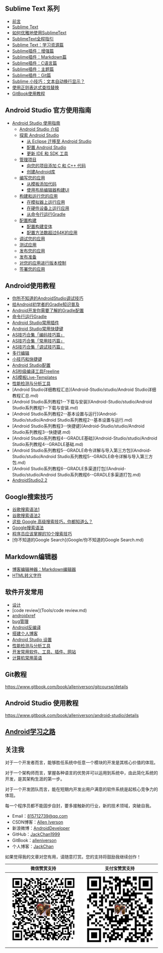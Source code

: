 ## Sublime Text 系列

* [前言](README.md)
* [Sublime Text](Sublime/README.md)
* [如何优雅地使用SublimeText](Sublime/如何优雅地使用SublimeText.md)
* [SublimeText全程指引](Sublime/SublimeText全程指引.md)
* [Sublime Text：学习资源篇](Sublime/SublimeText学习资源篇.md)
* [Sublime插件：增强篇](Sublime/Sublime插件：增强篇.md)
* [Sublime插件：Markdown篇](Sublime/Sublime插件：Markdown篇.md)
* [Sublime插件：C语言篇](Sublime/Sublime插件：C语言篇.md)
* [Sublime插件：主题篇](Sublime/Sublime插件：主题篇.md)
* [Sublime插件：Git篇](Sublime/Sublime插件：Git篇.md)
* [Sublime 小技巧：文本自动换行显示？](Sublime/Sublime小技巧：文本自动换行显示？.md)
* [使用正则表达式查找替换](Sublime/使用正则表达式查找替换.md)
* [GitBook使用教程](GitBook/GitBook使用教程.md)

## Android Studio 官方使用指南

* [Android Studio 使用指南](Android-Studio\README.md)
  * [Android Studio 介绍](Android-Studio\AndroidStudio.md)
  * [探索 Android Studio](Android-Studio\探索AndroidStudio.md)
    * [从 Eclipse 迁移至 Android Studio](Android-Studio\从Eclipse迁移至AndroidStudio.md)
    * [配置 Android Studio](Android-Studio\配置AndroidStudio.md)
    * [更新 IDE 和 SDK 工具](Android-Studio\更新IDE和SDK工具.md)
  * [管理项目](Android-Studio\管理项目.md)
    * [向您的项目添加 C 和 C++ 代码](Android-Studio\向您的项目添加C和C++代码.md)
    * [创建Android库](Android-Studio\创建Android库.md)
  * [编写您的应用](Android-Studio\编写您的应用.md)
    * [从模板添加代码](Android-Studio\从模板添加代码.md)
    * [使用布局编辑器构建UI](Android-Studio\使用布局编辑器构建UI.md)
  * [构建和运行您的应用](Android-Studio\构建和运行您的应用.md)
    * [在模拟器上运行应用](Android-Studio\在模拟器上运行应用.md)
    * [在硬件设备上运行应用](Android-Studio\在硬件设备上运行应用.md)
    * [从命令行运行Gradle](Android-Studio\从命令行运行Gradle.md)
  * [配置构建](Android-Studio\配置构建.md)
    * [配置构建变体](Android-Studio\配置构建变体.md)
    * [配置方法数超过64K的应用](Android-Studio\配置方法数超过64K的应用.md)
  * [调试您的应用](Android-Studio\调试您的应用.md)
  * [测试应用](Android-Studio\测试应用.md)
  * [发布您的应用](Android-Studio\发布您的应用.md)
  * [发布准备](Android-Studio\发布准备.md)
  * [对您的应用进行版本控制](Android-Studio\对您的应用进行版本控制.md)
  * [签署您的应用](Android-Studio\签署您的应用.md)

## Android使用教程

* [你所不知道的AndroidStudio调试技巧](Android-Studio/debug/你所不知道的AndroidStudio调试技巧.md)
* [给Android初学者的Gradle知识普及](Android-Studio/gradle/给Android初学者的Gradle知识普及.md)
* [Android开发你需要了解的Gradle配置](Android-Studio/gradle/Android开发你需要了解的Gradle配置.md)
* [命令行运行Gradle](Android-Studio/gradle/gradle使用.md)
* [Android Studio常用插件](Android-Studio/plugin/plugin.md)
* [Android Studio常用快捷键](Android-Studio/shortcut/shortcut.md)
* [AS技巧合集「编码技巧篇」](Android-Studio/skill/AS技巧合集「编码技巧篇」.md)
* [AS技巧合集「常用技巧篇」](Android-Studio/skill/AS技巧合集「常用技巧篇」.md)
* [AS技巧合集「调试技巧篇」](Android-Studio/skill/AS技巧合集「调试技巧篇」.md)
* [多行编辑](Android-Studio/skill/多行编辑.md)
* [小技巧和快捷键](Android-Studio/skill/小技巧和快捷键.md)
* [Android Studio配置](Android-Studio/skill/AS设置.md)
* [AS秒级编译工具Freeline](Android-Studio/skill/Freeline.md)
* [AS模板Live-Templates](Android-Studio/skill/Live-Templates.md)
* [性能检测与分析工具](Android-Studio/studio/性能检测与分析工具.md)
* [Android Studio详细教程汇总](Android-Studio/studio/Android Studio详细教程汇总.md)
* [Android Studio系列教程1--下载与安装](Android-Studio/studio/Android Studio系列教程1--下载与安装.md)
* [Android Studio系列教程2--基本设置与运行](Android-Studio/studio/Android Studio系列教程2--基本设置与运行.md)
* [Android Studio系列教程3--快捷键](Android-Studio/studio/Android Studio系列教程3--快捷键.md)
* [Android Studio系列教程4--GRADLE基础](Android-Studio/studio/Android Studio系列教程4--GRADLE基础.md)
* [Android Studio系列教程5--GRADLE命令详解与导入第三方包](Android-Studio/studio/Android Studio系列教程5--GRADLE命令详解与导入第三方包.md)
* [Android Studio系列教程6--GRADLE多渠道打包](Android-Studio/studio/Android Studio系列教程6--GRADLE多渠道打包.md)
* [AndroidStudio2.2](Android-Studio/studio/AndroidStudio2.2.md)

## Google搜索技巧

* [谷歌搜索语法1](Google/谷歌搜索语法1.md)
* [谷歌搜索语法2](Google/谷歌搜索语法2.md)
* [这些 Google 高级搜索技巧，你都知道么？](Google/这些Google高级搜索技巧，你都知道么？.md)
* [Google搜索语法](Google/google搜索语法.md)
* [程序员应该掌握的10个搜索技巧](Google/程序员应该掌握的10个搜索技巧.md)
* [你不知道的Google Search](Google/你不知道的Google Search.md)

## Markdown编辑器

- [博客编辑神器：Markdown编辑器](Markdown/博客编辑神器：Markdown编辑器.md)
- [HTML转义字符](Markdown/HTML转义字符.md)

## 软件开发常用

* [设计](Tools/design.md)
* [code review](Tools/code review.md)
* [androidxref](Tools/androidxref.md)
* [bug管理](Bug/bug管理.md)
* [Android反编译](Decompile/Android反编译.md)
* [搭建个人博客](Blog/搭建个人博客.md)
* [Android Studio 设置](Android-Studio\skill\AS设置.md)
* [性能检测与分析工具](Android-Studio\studio\性能检测与分析工具.md)
* [开发常用软件、工具、插件、网站](Tools/soft.md)
* [计算机常用英语](English/计算机常用英语.md)

## Git教程

https://www.gitbook.com/book/alleniverson/gitcourse/details

## Android Studio 使用教程

https://www.gitbook.com/book/alleniverson/android-studio/details

## [Android学习之路](Android学习之路.md)

## 关注我

对于一个开发者而言，能够胜任系统中任意一个模块的开发是其核心价值的体现。

对于一个架构师而言，掌握各种语言的优势并可以运用到系统中，由此简化系统的开发，是其架构生涯的第一步。

对于一个开发团队而言，能在短期内开发出用户满意的软件系统是起核心竞争力的体现。

每一个程序员都不能固步自封，要多接触新的行业，新的技术领域，突破自我。

- Email：<815712739@qq.com>
- CSDN博客：[Allen Iverson](http://blog.csdn.net/axi295309066)
- 新浪微博：[AndroidDeveloper](http://weibo.com/u/1848214604?topnav=1&wvr=6&topsug=1&is_all=1)
- GitHub：[JackChan1999](https://github.com/JackChan1999)
- GitBook：[alleniverson](https://www.gitbook.com/@alleniverson)
- 个人博客：[JackChan](https://jackchan1999.github.io/)

如果觉得我的文章对您有用，请随意打赏。您的支持将鼓励我继续创作！

|                  微信赞赏支持                  |                 支付宝赞赏支持                  |
| :--------------------------------------: | :--------------------------------------: |
| <img src="assets/weixin.png" width="300" /> | <img src="assets/支付宝.jpg" width="300" /> |
